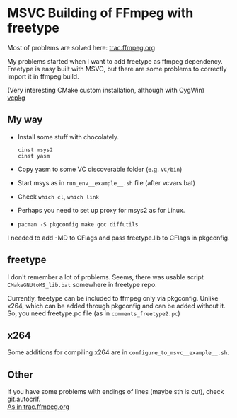 MSVC Building of FFmpeg with freetype
=====================================

Most of problems are solved here: 
[trac.ffmpeg.org](https://trac.ffmpeg.org/wiki/CompilationGuide/MSVC)

My problems started when I want to add freetype as ffmpeg dependency.
Freetype is easy built with MSVC, but there are some problems to correctly 
import it in ffmpeg build.

(Very interesting CMake custom installation, although with CygWin)  
[vcpkg](https://github.com/Microsoft/vcpkg/blob/master/ports/ffmpeg/portfile.cmake)


My way
------

- Install some stuff with chocolately.

   ```
   cinst msys2
   cinst yasm
   ```

- Copy yasm to some VC discoverable folder (e.g. `VC/bin`)

- Start msys as in `run_env__example__.sh` file (after vcvars.bat)

- Check `which cl`, `which link`

- Perhaps you need to set up proxy for msys2 as for Linux.

- `pacman -S pkgconfig make gcc diffutils`

I needed to add -MD to CFlags and pass freetype.lib to CFlags in pkgconfig.

freetype
--------

I don't remember a lot of problems.
Seems, there was usable script `CMakeGNUtoMS_lib.bat` somewhere in freetype repo.

Currently, freetype can be included to ffmpeg only via pkgconfig.
Unlike x264, which can be added through pkgconfig and can be added without it.
So, you need freetype.pc file (as in `comments_freetype2.pc`)

x264
----
Some additions for compiling x264 are in `configure_to_msvc__example__.sh`.

Other
-----

If you have some problems with endings of lines (maybe sth is cut), check git.autocrlf.  
[As in trac.ffmpeg.org](https://trac.ffmpeg.org/wiki/CompilationGuide/MSVC)
